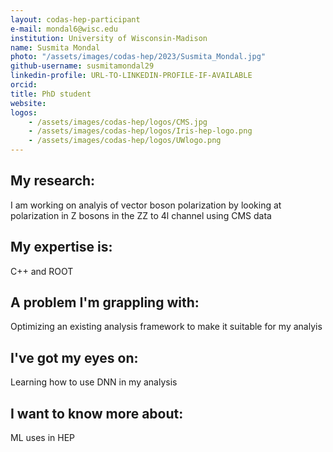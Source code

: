 ```yaml
---
layout: codas-hep-participant
e-mail: mondal6@wisc.edu
institution: University of Wisconsin-Madison
name: Susmita Mondal
photo: "/assets/images/codas-hep/2023/Susmita_Mondal.jpg"
github-username: susmitamondal29
linkedin-profile: URL-TO-LINKEDIN-PROFILE-IF-AVAILABLE
orcid:
title: PhD student
website:
logos:
    - /assets/images/codas-hep/logos/CMS.jpg
    - /assets/images/codas-hep/logos/Iris-hep-logo.png
    - /assets/images/codas-hep/logos/UWlogo.png
---
```


## My research:
I am working on analyis of vector boson polarization by looking at polarization in Z bosons in the ZZ to 4l channel using CMS data

## My expertise is:
C++ and ROOT

## A problem I'm grappling with:
Optimizing an existing analysis framework to make it suitable for my analyis

## I've got my eyes on:
Learning how to use DNN in my analysis

## I want to know more about:
ML uses in HEP
